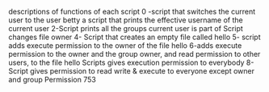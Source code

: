 descriptions of functions of each script
0 -script that switches the current user to the user betty
a script that prints the effective username of the current user
2-Script prints all the groups current user is part of
Script changes file owner
4- Script that creates an empty file called hello
5- script adds execute permission to the owner of the file hello
6-adds execute permission to the owner and the group owner, and read permission to other users, to the file hello
Scripts gives execution permission to everybody
8- Script gives permission to read write & execute to everyone except owner and group
Permission 753
